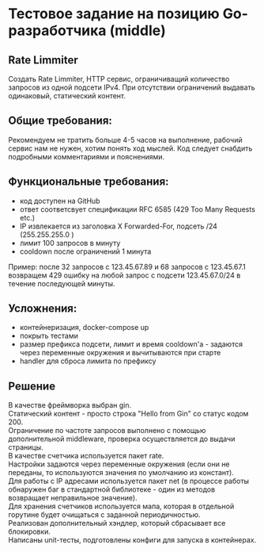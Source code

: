 # Тестовое задание на позицию Go-разработчика (middle)
## Rate Limmiter
Создать Rate Limmiter, HTTP сервис, ограничиващий количество запросов из одной подсети IPv4. При отсутствии
ограничений выдавать одинаковый, статический контент.

## Общие требования:
Рекомендуем не тратить больше 4-5 часов на выполнение, рабочий сервис нам не нужен, хотим понять ход
мыслей. Код следует снабдить подробными комментариями и пояснениями.

## Функциональные требования:
- код доступен на GitHub
- ответ соответсвует спецификации RFC 6585 (429 Too Many Requests etc.)
- IP извлекаeтся из заголовка X Forwarded-For, подсеть /24 (255.255.255.0 )
- лимит 100 запросов в минуту
- cooldown после ограничений 1 минута  

Пример: после 32 запросов с 123.45.67.89 и 68 запросов с 123.45.67.1 возвращем 429 ошибку на любой запрос с
подсети 123.45.67.0/24 в течение последующей минуты.

## Усложнения:
- контейнеризация, docker-compose up
- покрыть тестами
- размер префикса подсети, лимит и время cooldown'а - задаются через переменные окружения и вычитываются
при старте
- handler для сброса лимита по префиксу

## Решение
В качестве фреймворка выбран gin.  
Статический контент - просто строка "Hello from Gin" со статус кодом 200.  
Ограничение по частоте запросов выполнено с помощью дополнительной middleware, проверка осуществляется до выдачи страницы.  
В качестве счетчика используется пакет rate.  
Настройки задаются через переменные окружения (если они не переданы, то используются значения по умолчанию из констант).  
Для работы с IP адресами используется пакет net (в процессе работы обнаружен баг в стандартной библиотеке - один из методов возвращает неправильное значение).  
Для хранения счетчиков используется мапа, которая в отдельной горутине будет очищаться с заданной периодичностью.  
Реализован дополнительный хэндлер, который сбрасывает все блокировки.  
Написаны unit-тесты, подготовлены конфиги для запуска в контейнерах.  
